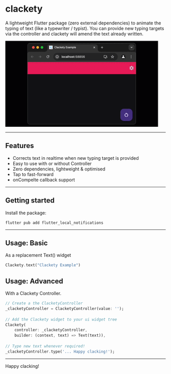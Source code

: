# clackety

A lightweight Flutter package (zero external dependencies) to animate the typing of text (like a typewriter / typist). You can provide new typing targets via the controller and clackety will amend the text already written.

![Clackety demo animation](https://raw.githubusercontent.com/jimmyff/clackety/master/example/example.gif "clackety demo")

---

## Features

- Corrects text in realtime when new typing target is provided
- Easy to use with or without Controller
- Zero dependencies, lightweight & optimised
- Tap to fast-forward
- onCompelte callback support

---

## Getting started

Install the package:

```shell
flutter pub add flutter_local_notifications
```

---

## Usage: Basic

As a replacement Text() widget

```dart
Clackety.text("Clackety Example")
```

## Usage: Advanced

With a Clackety Controller.

```dart
// Create a the ClacketyController
_clacketyController = ClacketyController(value: '');

// Add the Clackety widget to your ui widget tree
Clackety(
    controller: _clacketyController,
    builder: (context, text) => Text(text)),

// Type new text whenever required!
_clacketyController.type('... Happy clacking!');
```

---

Happy clacking!
